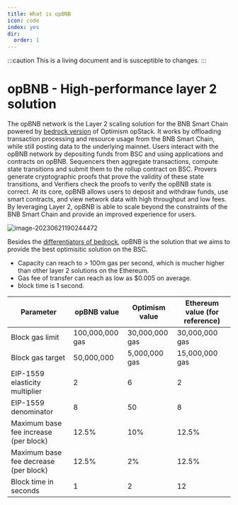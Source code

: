 ```yaml
---
title: What is opBNB
icon: code
index: yes
dir:
  order: 1
---
```

:::caution 
This is a living document and is susceptible to changes. 
:::

# opBNB - High-performance layer 2 solution 

The opBNB network is the Layer 2 scaling solution for the BNB Smart Chain powered by [bedrock version](https://community.optimism.io/docs/developers/bedrock/) of Optimism opStack. It works by offloading transaction processing and resource usage from the BNB Smart Chain, while still posting data to the underlying mainnet. Users interact with the opBNB network by depositing funds from BSC and using applications and contracts on opBNB. Sequencers then aggregate transactions, compute state transitions and submit them to the rollup contract on BSC. Provers generate cryptographic proofs that prove the validity of these state transitions, and Verifiers check the proofs to verify the opBNB state is correct. At its core, opBNB allows users to deposit and withdraw funds, use smart contracts, and view network data with high throughput and low fees. By leveraging Layer 2, opBNB is able to scale beyond the constraints of the BNB Smart Chain and provide an improved experience for users.

![image-20230621190244472](../../opbnb-docs/static/img/opBNB-intro.png)



Besides the [differentiators of bedrock](https://community.optimism.io/docs/developers/bedrock/differences/), opBNB is the solution that we aims to provide the best optimisitic solution on the BSC. 

- Capacity can reach to > 100m gas per second, which is mucher higher than other layer 2 solutions on the Ethereum.
- Gas fee of transfer can reach as low as $0.005 on average.
- block time is 1 second.



| **Parameter**                         | **opBNB value** | **Optimism value** | **Ethereum value (for reference)** |
| ------------------------------------- | --------------- | ------------------ | ---------------------------------- |
| Block gas limit                       | 100,000,000 gas | 30,000,000 gas     | 30,000,000 gas                     |
| Block gas target                      | 50,000,000      | 5,000,000 gas      | 15,000,000 gas                     |
| EIP-1559 elasticity multiplier        | 2               | 6                  | 2                                  |
| EIP-1559 denominator                  | 8               | 50                 | 8                                  |
| Maximum base fee increase (per block) | 12.5%           | 10%                | 12.5%                              |
| Maximum base fee decrease (per block) | 12.5%           | 2%                 | 12.5%                              |
| Block time in seconds                 | 1               | 2                  | 12                                 |

